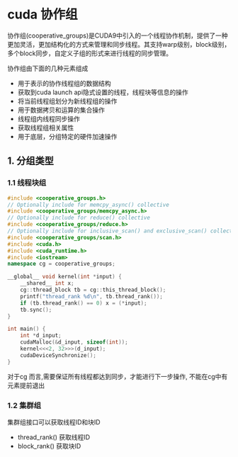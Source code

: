 # cuda 协作组

协作组(cooperative_groups)是CUDA9中引入的一个线程协作机制，提供了一种更加灵活，更加结构化的方式来管理和同步线程。其支持warp级别，block级别，多个block同步，自定义子组的形式来进行线程的同步管理。

协作组由下面的几种元素组成
- 用于表示的协作线程组的数据结构
- 获取到cuda launch api隐式设置的线程，线程块等信息的操作
- 将当前线程组划分为新线程组的操作
- 用于数据拷贝和运算的集合操作
- 线程组内线程同步操作
- 获取线程组相关属性
- 用于底层，分组特定的硬件加速操作

## 1. 分组类型

### 1.1 线程块组

```cpp
#include <cooperative_groups.h>
// Optionally include for memcpy_async() collective
#include <cooperative_groups/memcpy_async.h>
// Optionally include for reduce() collective
#include <cooperative_groups/reduce.h>
// Optionally include for inclusive_scan() and exclusive_scan() collectives
#include <cooperative_groups/scan.h>
#include <cuda.h>
#include <cuda_runtime.h>
#include <iostream>
namespace cg = cooperative_groups;

__global__ void kernel(int *input) {
    __shared__ int x;
    cg::thread_block tb = cg::this_thread_block();
    printf("thread_rank %d\n", tb.thread_rank());
    if (tb.thread_rank() == 0) x = (*input);
    tb.sync();
}

int main() {
    int *d_input;
    cudaMalloc(&d_input, sizeof(int));
    kernel<<<2, 32>>>(d_input);
    cudaDeviceSynchronize();
}
```

对于cg 而言,需要保证所有线程都达到同步，才能进行下一步操作, 不能在cg中有元素提前退出

### 1.2 集群组

集群组接口可以获取线程ID和块ID

- thread_rank() 获取线程ID
- block_rank() 获取块ID

